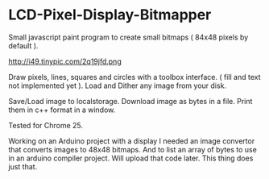 LCD-Pixel-Display-Bitmapper
===========================


Small javascript paint program to create small bitmaps ( 84x48 pixels by default ).

http://i49.tinypic.com/2q19jfd.png

Draw pixels, lines, squares and circles with a toolbox interface. ( fill and text not implemented yet ).
Load and Dither any image from your disk.

Save/Load image to localstorage.
Download image as bytes in a file.
Print them in c++ format in a window.



Tested for Chrome 25. 

Working on an Arduino project with a display I needed an image convertor that converts images to 48x48 bitmaps.
And to list an array of bytes to use in an arduino compiler project. Will upload that code later.
This thing does just that.


